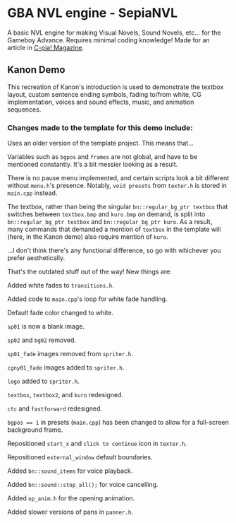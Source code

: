 # GBA NVL engine - SepiaNVL
A basic NVL engine for making Visual Novels, Sound Novels, etc... for the Gameboy Advance.
Requires minimal coding knowledge!
Made for an article in [C-pia! Magazine](https://c-pia.github.io/). 

## Kanon Demo

This recreation of Kanon's introduction is used to demonstrate the textbox layout, custom sentence ending symbols, fading to/from white, CG implementation, voices and sound effects, music, and animation sequences. 

### Changes made to the template for this demo include:

Uses an older version of the template project. This means that...

Variables such as `bgpos` and `frames` are not global, and have to be mentioned constantly. It's a bit messier looking as a result.

There is no pause menu implemented, and certain scripts look a bit different without `menu.h`'s presence. Notably, `void presets` from `texter.h` is stored in `main.cpp` instead.

The textbox, rather than being the singular `bn::regular_bg_ptr textbox` that switches between `textbox.bmp` and `kuro.bmp` on demand, is split into `bn::regular_bg_ptr textbox` and `bn::regular_bg_ptr kuro`. As a result, many commands that demanded a mention of `textbox` in the template will (here, in the Kanon demo) also require mention of `kuro`. 

...I don't think there's any functional difference, so go with whichever you prefer aesthetically.

That's the outdated stuff out of the way! New things are:

Added white fades to `transitions.h`.

Added code to `main.cpp`'s loop for white fade handling.

Default fade color changed to white.

`sp01` is now a blank image.

`sp02` and `bg02` removed.

`sp01_fade` images removed from `spriter.h`.

`cgny01_fade` images added to `spriter.h`.

`logo` added to `spriter.h`.

`textbox`, `textbox2`, and `kuro` redesigned.

`ctc` and `fastforward` redesigned. 

`bgpos == 1` in presets (`main.cpp`) has been changed to allow for a full-screen background frame.

Repositioned `start_x` and `click to continue` icon in `texter.h`.

Repositioned `external_window` default boundaries.

Added `bn::sound_items` for voice playback.

Added `bn::sound::stop_all();` for voice cancelling.

Added `op_anim.h` for the opening animation.

Added slower versions of pans in `panner.h`.


